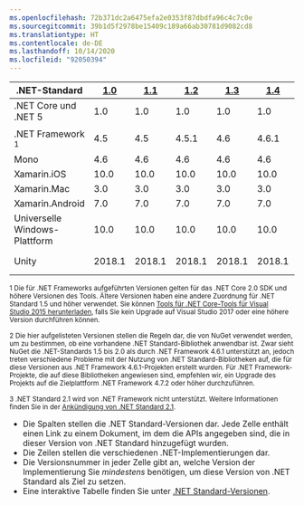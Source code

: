 ```yaml
---
ms.openlocfilehash: 72b371dc2a6475efa2e0353f87dbdfa96c4c7c0e
ms.sourcegitcommit: 39b1d5f2978be15409c189a66ab30781d9082cd8
ms.translationtype: HT
ms.contentlocale: de-DE
ms.lasthandoff: 10/14/2020
ms.locfileid: "92050394"
---
```

| .NET-Standard              | [1.0]  | [1.1]  | [1.2] | [1.3] | [1.4] | [1.5]              | [1.6]              | [2.0]               | [2.1] |
|----------------------------|--------|--------|-------|-------|-------|--------------------|--------------------|---------------------|---------------------
| .NET Core und .NET 5       | 1.0    | 1.0    | 1.0   | 1.0   | 1.0   | 1.0                | 1.0                | 2.0                 | 3.0 |
| .NET Framework <sup>1</sup>| 4.5    | 4.5    | 4.5.1 | 4.6   | 4.6.1 | 4.6.1 <sup>2</sup> | 4.6.1 <sup>2</sup> | 4.6.1 <sup>2</sup>  | Nicht zutreffend<sup>3</sup> |
| Mono                       | 4.6    | 4.6    | 4.6   | 4.6   | 4.6   | 4.6                | 4.6                | 5.4                 | 6.4 |
| Xamarin.iOS                | 10.0   | 10.0   | 10.0  | 10.0  | 10.0  | 10.0               | 10.0               | 10.14               | 12.16 |
| Xamarin.Mac                | 3.0    | 3.0    | 3.0   | 3.0   | 3.0   | 3.0                | 3.0                | 3.8                 | 5.16 |
| Xamarin.Android            | 7.0    | 7.0    | 7.0   | 7.0   | 7.0   | 7.0                | 7.0                | 8.0                 | 10.0 |
| Universelle Windows-Plattform | 10.0   | 10.0   | 10.0  | 10.0  | 10.0  | 10.0.16299         | 10.0.16299         | 10.0.16299          | Wird nachgeliefert. |
| Unity                      | 2018.1 | 2018.1 | 2018.1| 2018.1| 2018.1| 2018.1             |  2018.1            | 2018.1              | Wird nachgeliefert. |

<sup>1 Die für .NET Frameworks aufgeführten Versionen gelten für das .NET Core 2.0 SDK und höhere Versionen des Tools. Ältere Versionen haben eine andere Zuordnung für .NET Standard 1.5 und höher verwendet. Sie können [Tools für .NET Core-Tools für Visual Studio 2015 herunterladen](https://github.com/dotnet/core/blob/master/release-notes/download-archive.md), falls Sie kein Upgrade auf Visual Studio 2017 oder eine höhere Version durchführen können.</sup>

<sup>2 Die hier aufgelisteten Versionen stellen die Regeln dar, die von NuGet verwendet werden, um zu bestimmen, ob eine vorhandene .NET Standard-Bibliothek anwendbar ist. Zwar sieht NuGet die .NET-Standards 1.5 bis 2.0 als durch .NET Framework 4.6.1 unterstützt an, jedoch treten verschiedene Probleme mit der Nutzung von .NET Standard-Bibliotheken auf, die für diese Versionen aus .NET Framework 4.6.1-Projekten erstellt wurden. Für .NET Framework-Projekte, die auf diese Bibliotheken angewiesen sind, empfehlen wir, ein Upgrade des Projekts auf die Zielplattform .NET Framework 4.7.2 oder höher durchzuführen.</sup>

<sup>3 .NET Standard 2.1 wird von .NET Framework nicht unterstützt. Weitere Informationen finden Sie in der [Ankündigung von .NET Standard 2.1](https://devblogs.microsoft.com/dotnet/announcing-net-standard-2-1/).</sup>

- Die Spalten stellen die .NET Standard-Versionen dar. Jede Zelle enthält einen Link zu einem Dokument, im dem die APIs angegeben sind, die in dieser Version von .NET Standard hinzugefügt wurden.
- Die Zeilen stellen die verschiedenen .NET-Implementierungen dar.
- Die Versionsnummer in jeder Zelle gibt an, welche Version der Implementierung Sie *mindestens* benötigen, um diese Version von .NET Standard als Ziel zu setzen.
- Eine interaktive Tabelle finden Sie unter [.NET Standard-Versionen](https://dotnet.microsoft.com/platform/dotnet-standard#versions).

[1.0]: https://github.com/dotnet/standard/blob/master/docs/versions/netstandard1.0.md
[1.1]: https://github.com/dotnet/standard/blob/master/docs/versions/netstandard1.1.md
[1.2]: https://github.com/dotnet/standard/blob/master/docs/versions/netstandard1.2.md
[1.3]: https://github.com/dotnet/standard/blob/master/docs/versions/netstandard1.3.md
[1.4]: https://github.com/dotnet/standard/blob/master/docs/versions/netstandard1.4.md
[1.5]: https://github.com/dotnet/standard/blob/master/docs/versions/netstandard1.5.md
[1.6]: https://github.com/dotnet/standard/blob/master/docs/versions/netstandard1.6.md
[2.0]: https://github.com/dotnet/standard/blob/master/docs/versions/netstandard2.0.md
[2.1]: https://github.com/dotnet/standard/blob/master/docs/versions/netstandard2.1.md
